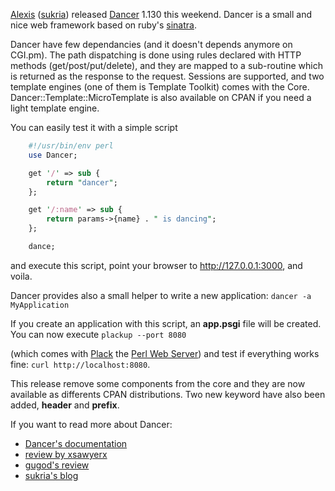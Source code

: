 [Alexis](http://www.sukria.net/) ([sukria](http://search.cpan.org/~sukria/)) released [Dancer](http://search.cpan.org/perldoc?Dancer) 1.130 this weekend. Dancer is a small and nice web framework based on ruby's [sinatra](http://www.sinatrarb.com/).

Dancer have few dependancies (and it doesn't depends anymore on CGI.pm). The path dispatching is done using rules declared with HTTP methods (get/post/put/delete), and they are mapped to a sub-routine which is returned as the response to the request. Sessions are supported, and two template engines (one of them is Template Toolkit) comes with the Core. Dancer::Template::MicroTemplate is also available on CPAN if you need a light template engine.

You can easily test it with a simple script

``` perl
    #!/usr/bin/env perl
    use Dancer;

    get '/' => sub {
        return "dancer";
    };

    get '/:name' => sub {
        return params->{name} . " is dancing";
    };

    dance;
```

and execute this script, point your browser to <http://127.0.0.1:3000>, and voila.

Dancer provides also a small helper to write a new application: `dancer -a MyApplication`

If you create an application with this script, an **app.psgi** file will be created. You can now execute `plackup --port 8080`

(which comes with [Plack](http://search.cpan.org/perldoc?Plack) the [Perl Web Server](http://plackperl.org/)) and test if everything works fine: `curl http://localhost:8080`.

This release remove some components from the core and they are now available as differents CPAN distributions. Two new keyword have also been added, **header** and **prefix**.

If you want to read more about Dancer:

-   [Dancer's documentation](http://search.cpan.org/perldoc?Dancer)
-   [review by xsawyerx](http://blogs.perl.org/users/sawyer_x/2010/01/i-gotz-me-a-dancer.html)
-   [gugod's review](http://gugod.org/2009/12/dancer.html)
-   [sukria's blog](http://www.sukria.net/fr/archives/tag/dancer/)

